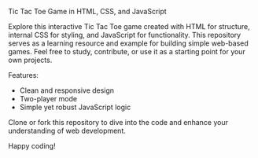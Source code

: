 Tic Tac Toe Game in HTML, CSS, and JavaScript

Explore this interactive Tic Tac Toe game created with HTML for structure, internal CSS for styling, and JavaScript for functionality. This repository serves as a learning resource and example for building simple web-based games. Feel free to study, contribute, or use it as a starting point for your own projects.

Features:
- Clean and responsive design
- Two-player mode
- Simple yet robust JavaScript logic

Clone or fork this repository to dive into the code and enhance your understanding of web development.

Happy coding!
